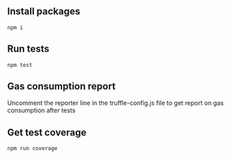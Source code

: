## Install packages

```
npm i
```

## Run tests

```
npm test
```

## Gas consumption report

Uncomment the reporter line in the truffle-config.js file to get report on gas consumption after tests

## Get test coverage

```
npm run coverage
```
